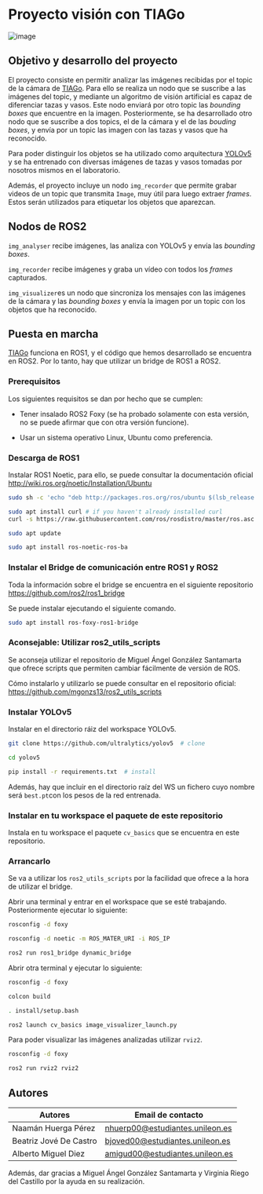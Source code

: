 # Proyecto visión con TIAGo

![image]({https://img.shields.io/badge/Python-FFD43B?style=for-the-badge&logo=python&logoColor=blue})

## Objetivo y desarrollo del proyecto

El proyecto consiste en permitir analizar las imágenes recibidas por el topic de la cámara de [TIAGo](https://grupoadd.es/el-robot-tiago). Para ello se realiza un nodo que se suscribe a las imágenes del topic, y mediante un algoritmo de visión artificial es capaz de diferenciar tazas y vasos. Este nodo enviará por otro topic las _bounding boxes_ que encuentre en la imagen. Posteriormente, se ha desarrollado otro nodo que se suscribe a dos topics, el de la cámara y el de las _bouding boxes_, y envía por un topic las imagen con las tazas y vasos que ha reconocido.

Para poder distinguir los objetos se ha utilizado como arquitectura [YOLOv5](https://github.com/ultralytics/yolov5) y se ha entrenado con diversas imágenes de tazas y vasos tomadas por nosotros mismos en el laboratorio.

Además, el proyecto incluye un nodo `img_recorder` que permite grabar videos de un topic que transmita `Image`, muy útil para luego extraer _frames_. Estos serán utilizados para etiquetar los objetos que aparezcan.

## Nodos de ROS2

`img_analyser` recibe imágenes, las analiza con YOLOv5 y envía las _bounding boxes_.

`img_recorder` recibe imágenes y graba un vídeo con todos los _frames_ capturados.

`img_visualizer`es un nodo que sincroniza los mensajes con las imágenes de la cámara y las _bounding boxes_ y envía la imagen por un topic con los objetos que ha reconocido.

## Puesta en marcha

[TIAGo](https://grupoadd.es/el-robot-tiago) funciona en ROS1, y el código que hemos desarrollado se encuentra en ROS2. Por lo tanto, hay que utilizar un bridge de ROS1 a ROS2.

### Prerequisitos

Los siguientes requisitos se dan por hecho que se cumplen:

- Tener insalado ROS2 Foxy (se ha probado solamente con esta versión, no se puede afirmar que con otra versión funcione).

- Usar un sistema operativo Linux, Ubuntu como preferencia.

### Descarga de ROS1

Instalar ROS1 Noetic, para ello, se puede consultar la documentación oficial http://wiki.ros.org/noetic/Installation/Ubuntu

```bash
sudo sh -c 'echo "deb http://packages.ros.org/ros/ubuntu $(lsb_release -sc) main" > /etc/apt/sources.list.d/ros-latest.list'

sudo apt install curl # if you haven't already installed curl
curl -s https://raw.githubusercontent.com/ros/rosdistro/master/ros.asc | sudo apt-key add -

sudo apt update

sudo apt install ros-noetic-ros-ba
```

### Instalar el Bridge de comunicación entre ROS1 y ROS2

Toda la información sobre el bridge se encuentra en el siguiente repositorio https://github.com/ros2/ros1_bridge

Se puede instalar ejecutando el siguiente comando.

```bash
sudo apt install ros-foxy-ros1-bridge
```

### Aconsejable: Utilizar ros2_utils_scripts

Se aconseja utilizar el repositorio de Miguel Ángel González Santamarta que ofrece scripts que permiten cambiar fácilmente de versión de ROS.

Cómo instalarlo y utilizarlo se puede consultar en el repositorio oficial: https://github.com/mgonzs13/ros2_utils_scripts

### Instalar YOLOv5

Instalar en el directorio ráiz del workspace YOLOv5.

```bash
git clone https://github.com/ultralytics/yolov5  # clone

cd yolov5

pip install -r requirements.txt  # install
```

Además, hay que incluir en el directorio raíz del WS un fichero cuyo nombre será `best.pt`con los pesos de la red entrenada.

### Instalar en tu workspace el paquete de este repositorio

Instala en tu workspace el paquete `cv_basics` que se encuentra en este repositorio.

### Arrancarlo

Se va a utilizar los `ros2_utils_scripts` por la facilidad que ofrece a la hora de utilizar el bridge.

Abrir una terminal y entrar en el workspace que se esté trabajando. Posteriormente ejecutar lo siguiente:

```bash
rosconfig -d foxy

rosconfig -d noetic -m ROS_MATER_URI -i ROS_IP

ros2 run ros1_bridge dynamic_bridge
```

Abrir otra terminal y ejecutar lo siguiente:

```bash
rosconfig -d foxy

colcon build

. install/setup.bash

ros2 launch cv_basics image_visualizer_launch.py

```

Para poder visualizar las imágenes analizadas utilizar `rviz2`.

```bash
rosconfig -d foxy

ros2 run rviz2 rviz2
```

## Autores

| Autores                | Email de contacto               |
| ---------------------- | ------------------------------- |
| Naamán Huerga Pérez    | nhuerp00@estudiantes.unileon.es |
| Beatriz Jové De Castro | bjoved00@estudiantes.unileon.es |
| Alberto Miguel Diez    | amigud00@estudiantes.unileon.es |

Además, dar gracias a Miguel Ángel González Santamarta y Virginia Riego del Castillo por la ayuda en su realización.
